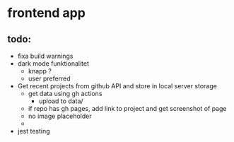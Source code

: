 # frontend app

## todo: 
- fixa build warnings
- dark mode funktionalitet
    - knapp ?
    - user preferred
- Get recent projects from github API and store in local server storage
    - get data using gh actions
        - upload to data/
    - if repo has gh pages, add link to project and get screenshot of page
    - no image placeholder
    - 
- jest testing